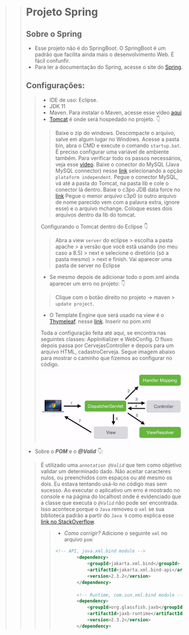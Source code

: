 > > # Projeto Spring
> >
> > ## Sobre o Spring
> >
> > - Esse projeto não é do SpringBoot. O SpringBoot é um padrão que facilita ainda mais o desenvolvimento Web. É fácil confunfir.
> > - Para ler a documentação do Spring, acesse o site do [Spring](https://spring.io/).
> >
> > ## Configurações:
> >
> > > - IDE de uso: Eclipse.
> > > - JDK 11
> > > - Maven. Para instalar o Maven, acesse esse vídeo [aqui](https://www.youtube.com/watch?v=-ucX5w8Zm8s&t=1s)
> > > - [Tomcat](https://tomcat.apache.org/download-80.cgi) é onde será hospedado no projeto. :point_down:
> > >
> > > > Baixe o zip do windows. Descompacte o arquivo, salve em algum lugar no Windows. Acesse a pasta bin, abra o CMD e execute o comando `startup.bat`.  É preciso configurar uma variável de ambiente também. Para verificar todo os passos necessários, veja esse [vídeo](https://www.youtube.com/watch?v=ZQwCO1Jcq2s).
> > > > Baixe o conector do MySQL (Java MySQL connector) nesse [link](https://dev.mysql.com/downloads/connector/j/) selecionando a opção `plataform independent`. 
> > > > Pegue o conector MySQL, vá até a pasta do Tomcat, na pasta lib e cole o conector lá dentro. 
> > > > Baixe o c3po JDB data force no [link](https://sourceforge.net/projects/c3p0/files/latest/download)
> > > > Pegue o menor arquivo c3p0 (o outro arquivo de nome parecido vem com a palavra extra, ignore esse) e o arquivo mchange. Coloque esses dois arquivos dentro da lib do tomcat.
> > >
> > > Configurando o Tomcat dentro do Eclipse :point_down:
> > >
> > > > Abra a view `server` do eclipse > escolha a pasta apache > a versão que você está usando (no meu caso a 8.5) > next e selecione o diretório (só a pasta mesmo) > next e finish. Vai aparecer uma pasta de server no Eclipse
> > >
> > > - Se mesmo depois de adicionar todo o pom.xml ainda aparecer um erro no projeto: :point_down:
> > >
> > > > Clique com o botão direito no projeto -> maven > `update project`.
> > >
> > > - O Template Engine que será usado na view é o [Thymeleaf](https://www.thymeleaf.org/). nesse [link](https://www.thymeleaf.org/download.html). Inserir no pom.xml
> > >
> > > Toda a configuração feita até aqui, se encontra nas seguintes classes: AppInitializer e WebConfig. O fluxo depois passa por CervejasController e depois para um arquivo HTML, cadastroCerveja. Segue imagem abaixo para mostrar o caminho que fizemos ao configurar no código.
> > >
> > > ![](images/flux.png)
> > - Sobre o _**POM**_ e o _**@Valid**_ :point_down::
> > > É utilizado uma _`annotation @Valid`_ que tem como objetivo validar um determinado dado. Não aceitar caracteres nulos, ou preenchidos com espaços ou até mesmo os dois. Eu estava tentando usá-lo no código mas sem sucesso. Ao executar o aplicativo um erro é mostrado no console e na página do localhost onde é evidenciado que a classe que executa o _`@Valid`_ não pode ser encontrada. 
> > > Isso acontece porque o `Java` removeu o `xml` se sua biblioteca padrão a partir do `Java 9` como explica esse [link no StackOverflow](https://stackoverflow.com/questions/43574426/how-to-resolve-java-lang-noclassdeffounderror-javax-xml-bind-jaxbexception).
> > >
> > > > - _*Como corrigir?*_
> > > > Adicione o seguinte `xml` no arquivo `pom`:
> > > > ~~~xml
> > > > <!-- API, java.xml.bind module -->
> > > > 		<dependency>
> > > > 			<groupId>jakarta.xml.bind</groupId>
> > > > 			<artifactId>jakarta.xml.bind-api</artifactId>
> > > > 			<version>2.3.2</version>
> > > > 		</dependency>
> > > > 
> > > > 		<!-- Runtime, com.sun.xml.bind module -->
> > > > 		<dependency>
> > > > 			<groupId>org.glassfish.jaxb</groupId>
> > > > 			<artifactId>jaxb-runtime</artifactId>
> > > > 			<version>2.3.2</version>
> > > > 		</dependency>
> > > > ~~~
> >
> > 